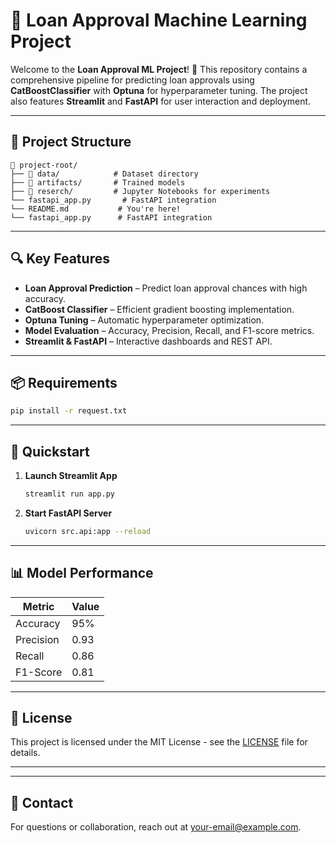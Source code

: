 # 🏦 Loan Approval Machine Learning Project

Welcome to the **Loan Approval ML Project**! 🚀 This repository contains a comprehensive pipeline for predicting loan approvals using **CatBoostClassifier** with **Optuna** for hyperparameter tuning. The project also features **Streamlit** and **FastAPI** for user interaction and deployment.

---

## 🧰 Project Structure
```
📂 project-root/
├── 📁 data/            # Dataset directory
├── 📁 artifacts/       # Trained models
├── 📁 reserch/         # Jupyter Notebooks for experiments
└── fastapi_app.py       # FastAPI integration
└── README.md           # You're here! 
└── fastapi_app.py      # FastAPI integration
```

---

## 🔍 Key Features
- **Loan Approval Prediction** – Predict loan approval chances with high accuracy.
- **CatBoost Classifier** – Efficient gradient boosting implementation.
- **Optuna Tuning** – Automatic hyperparameter optimization.
- **Model Evaluation** – Accuracy, Precision, Recall, and F1-score metrics.
- **Streamlit & FastAPI** – Interactive dashboards and REST API.

---

## 📦 Requirements
```bash
pip install -r request.txt
```

---

## 🚀 Quickstart
1. **Launch Streamlit App**
   ```bash
   streamlit run app.py
   ```
2. **Start FastAPI Server**
   ```bash
   uvicorn src.api:app --reload
   ```

---

## 📊 Model Performance
| Metric         | Value          |
|----------------|----------------|
| Accuracy       | 95%            |
| Precision      | 0.93           |
| Recall         | 0.86           |
| F1-Score       | 0.81           |

---

## 📜 License
This project is licensed under the MIT License - see the [LICENSE](LICENSE) file for details.

---

---

## 📧 Contact
For questions or collaboration, reach out at [your-email@example.com](mailto:your-email@example.com).

